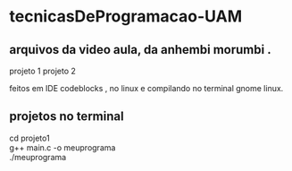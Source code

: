 # tecnicasDeProgramacao-UAM

## arquivos da video aula, da anhembi morumbi .
projeto 1
projeto 2

feitos em IDE codeblocks , no linux e compilando no terminal gnome linux.

## projetos  no terminal 
  cd projeto1 <br/>
  g++ main.c -o meuprograma  <br/> 
  ./meuprograma <br/> 
